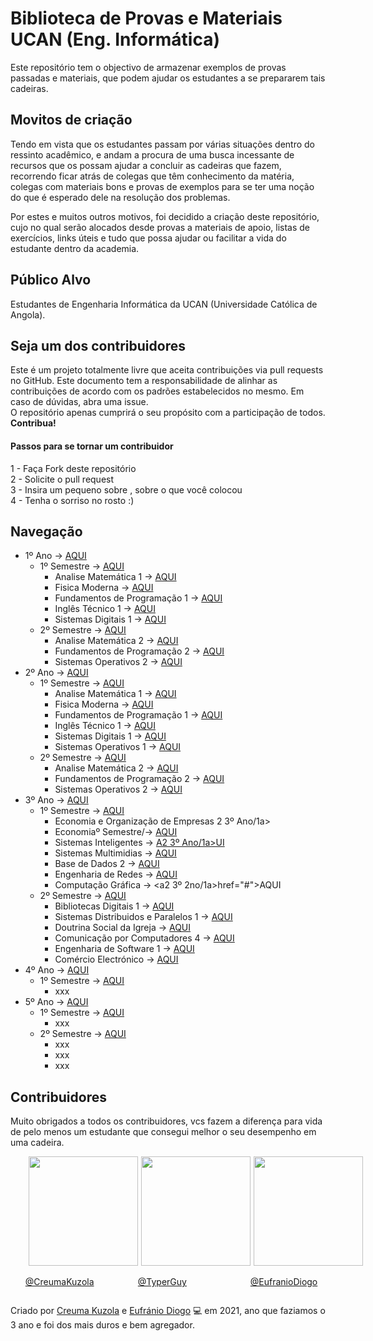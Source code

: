 # Biblioteca de Provas e Materiais UCAN (Eng. Informática)

Este repositório tem o objectivo de armazenar exemplos de provas passadas e materiais, que podem ajudar os estudantes a se prepararem tais cadeiras.

## Movitos de criação

Tendo em vista que os estudantes passam por várias situações dentro do ressinto acadêmico, e andam a procura de uma busca incessante de recursos que os possam ajudar a concluir as cadeiras que fazem, recorrendo ficar atrás de colegas que têm conhecimento da matéria, colegas com materiais bons e provas de exemplos para se ter uma noção do que é esperado dele na resolução dos problemas.

Por estes e muitos outros motivos, foi decidido a criação deste repositório, cujo no qual serão alocados desde provas a materiais de apoio, listas de exercícios, links úteis e tudo que possa ajudar ou facilitar a vida do estudante dentro da academia.

## Público Alvo

Estudantes de Engenharia Informática da UCAN (Universidade Católica de Angola).

## Seja um dos contribuidores

Este é um projeto totalmente livre que aceita contribuições via pull requests no GitHub. Este documento tem a responsabilidade de alinhar as contribuições de acordo com os padrões estabelecidos no mesmo. Em caso de dúvidas, abra uma issue.
<br>
O repositório apenas cumprirá o seu propósito com a participação de todos. <b> Contribua! </b>

#### Passos para se tornar um contribuidor

1 - Faça Fork deste repositório <br>
2 - Solicite o pull request <br>
3 - Insira um pequeno sobre , sobre o que você colocou <br>
4 - Tenha o sorriso no rosto :) 

## Navegação

- 1º Ano -> <a href="1º Ano">AQUI</a>
  - 1º Semestre -> <a href="1º Ano/1º Semestre">AQUI</a>
    - Analise Matemática 1 -> <a href="1º Ano/1º Semestre/Analise Matemática 1">AQUI</a>
    - Fisica Moderna -> <a href="1º Ano/1º Semestre/">AQUI</a>
    - Fundamentos de Programação 1 -> <a href="1º Ano/1º Semestre/">AQUI</a>
    - Inglês Técnico 1 -> <a href="1º Ano/1º Semestre/">AQUI</a>
    - Sistemas Digitais 1 -> <a href="1º Ano/1º Semestre/">AQUI</a>
  - 2º Semestre -> <a href="2º Semestre">AQUI</a>
    - Analise Matemática 2 -> <a href="1º Ano/2º Semestre/">AQUI</a>
    - Fundamentos de Programação 2 -> <a href="#">AQUI</a>
    - Sistemas Operativos 2 -> <a href="#">AQUI</a>
- 2º Ano -> <a href="2º Ano">AQUI</a>
  - 1º Semestre -> <a href="2º Ano/1º Semestre">AQUI</a>
    - Analise Matemática 1 -> <a href="2º Ano/1º Semestre/Analise Matemática 1">AQUI</a>
    - Fisica Moderna -> <a href="2º Ano/1º Semestre/">AQUI</a>
    - Fundamentos de Programação 1 -> <a href="2º Ano/1º Semestre/">AQUI</a>
    - Inglês Técnico 1 -> <a href="2º Ano/1º Semestre/">AQUI</a>
    - Sistemas Digitais 1 -> <a href="2º Ano/1º Semestre/">AQUI</a>
    - Sistemas Operativos 1 -> <a href="#">AQUI</a>
  - 2º Semestre -> <a href="2º Semestr2º Ano/2º Semestre/">AQUI</a>
    - Analise Matemática 2 -> <a href="#">AQUI</a>
    - Fundamentos de Programação 2 -> <a href="#">AQUI</a>
    - Sistemas Operativos 2 -> <a href="#">AQUI</a>
- 3º Ano -> <a href="3º Ano">AQUI</a>
  - 1º Semestre -> <a href="3º Ano/1º Semestre">AQUI</a>
    - Economia e Organização de Empresas 2 3º Ano/1a>
    - Economiaº Semestre/-> <a href="2 3º Ano/1a>">AQUI</a>
    - Sistemas Inteligentes -> <a href="#">A2 3º Ano/1a>UI</a>
    - Sistemas Multimidias -> <a href="2 3º Ano/1a>">AQUI</a>
    - Base de Dados 2 -> <a href="2 3º Ano/1a>">AQUI</a>
    - Engenharia de Redes -> <a href="#">AQUI</a>
    - Computação Gráfica -> <a2 3º 2no/1a>href="#">AQUI</a2>
  - 2º Semestre -> <a href="2º Semestre">AQUI</a>
    - Bibliotecas Digitais 1 -> <a href="#">AQUI</a>
    - Sistemas Distribuidos e Paralelos 1 -> <a href="#">AQUI</a>
    - Doutrina Social da Igreja -> <a href="#">AQUI</a>
    - Comunicação por Computadores 4 -> <a href="#">AQUI</a>
    - Engenharia de Software 1 -> <a href="#">AQUI</a>
    - Comércio Electrónico -> <a href="#">AQUI</a>
- 4º Ano -> <a href="4º Ano">AQUI</a>
  - 1º Semestre -> <a href="4º Ano/1º Semestre">AQUI</a>
    - xxx
- 5º Ano -> <a href="5º Ano">AQUI</a>
  - 1º Semestre -> <a href="5º Ano/1º Semestre">AQUI</a>
    - xxx
  - 2º Semestre -> <a href="2º Semestre">AQUI</a>
    - xxx
    - xxx
    - xxx

## Contribuidores

Muito obrigados a todos os contribuidores, vcs fazem a diferença para vida de pelo menos um estudante que consegui melhor o seu desempenho em uma cadeira.


<ul style="list-style: none; display: flex;">
  <li>
    <a style="margin: 0 5px 0;" href="https://github.com/Creuma-Kuzola">
    <img width="175" src="https://avatars.githubusercontent.com/u/58623474?v=4">
    <p>@CreumaKuzola</p>
    </a>
  </li>
  <li>
    <a style="margin: 0 5px 0;" href="https://github.com/TyperGuy">
    <img width="175" src="https://avatars.githubusercontent.com/u/60783000?v=4">
    <p>@TyperGuy</p>
    </a>
  </li>
  <li>
    <a style="margin: 0 5px 0;" href="https://github.com/EufranioDiogo">
    <img width="175" src="https://avatars.githubusercontent.com/u/62727833?v=4">
    <p>@EufranioDiogo</p>
    </a>
  </li>
</ul>



Criado por <a href="https://github.com/Creuma-Kuzola">Creuma Kuzola</a>  e  <a href="https://github.com/EufranioDiogo">Eufránio Diogo</a> 💻 em 2021, ano que faziamos o 3 ano e foi dos mais duros e bem agregador.

